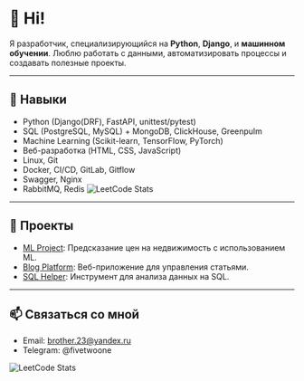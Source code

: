 # 👋 Hi!

Я разработчик, специализирующийся на **Python**, **Django**, и **машинном обучении**. Люблю работать с данными, автоматизировать процессы и создавать полезные проекты.

---

## 🔧 Навыки
- Python (Django(DRF), FastAPI, unittest/pytest)
- SQL (PostgreSQL, MySQL) + MongoDB, ClickHouse, Greenpulm
- Machine Learning (Scikit-learn, TensorFlow, PyTorch)
- Веб-разработка (HTML, CSS, JavaScript)
- Linux, Git
- Docker, CI/CD, GitLab, Gitflow
- Swagger, Nginx
- RabbitMQ, Redis
![LeetCode Stats](https://leetcard.jacoblin.cool/FfFfFFFf2)


---

## 🚀 Проекты
- [ML Project](https://github.com/your-repo): Предсказание цен на недвижимость с использованием ML.
- [Blog Platform](https://github.com/Frfor17/Web-app-on-Django-with-news): Веб-приложение для управления статьями.
- [SQL Helper](https://github.com/your-repo): Инструмент для анализа данных на SQL.

---

## 📫 Связаться со мной
- Email: brother.23@yandex.ru
- Telegram: @fivetwoone




![LeetCode Stats](https://leetcard.jacoblin.cool/FfFfFFFf2)
